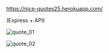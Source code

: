 https://nice-quotes25.herokuapp.com/

(Express + API)

![quote_01](https://user-images.githubusercontent.com/59493506/153573888-d3eb63bc-0f9d-4e7f-a768-d7b11f5f8ccb.jpg)

![quote_02](https://user-images.githubusercontent.com/59493506/153574010-dfb00c98-1bf9-4fe0-9db1-adab3e775f37.jpg)
